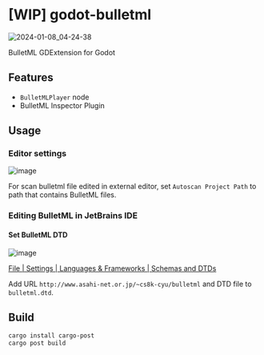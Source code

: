 # [WIP] godot-bulletml

![2024-01-08_04-24-38](https://github.com/atty303/godot-bulletml/assets/316079/9f08ddf4-1ab9-4455-b17d-aaee7d67577e)

BulletML GDExtension for Godot

## Features

- `BulletMLPlayer` node
- BulletML Inspector Plugin

## Usage

### Editor settings

![image](https://github.com/atty303/godot-bulletml/assets/316079/c1257a12-bdb9-4607-b1f9-790b8fbcb7f9)

For scan bulletml file edited in external editor, set `Autoscan Project Path` to path that contains BulletML files.

### Editing BulletML in JetBrains IDE

#### Set BulletML DTD

![image](https://github.com/atty303/godot-bulletml/assets/316079/140600ef-1225-4853-b047-56dd62d8f692)

[File | Settings | Languages & Frameworks | Schemas and DTDs](jetbrains://idea/settings?name=Languages+%26+Frameworks--Schemas+and+DTDs)

Add URL `http://www.asahi-net.or.jp/~cs8k-cyu/bulletml` and DTD file to `bulletml.dtd`.

## Build

```bash
cargo install cargo-post
cargo post build
```

